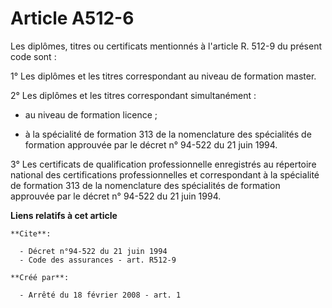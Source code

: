 # Article A512-6

Les diplômes, titres ou certificats mentionnés à l'article R. 512-9 du présent code sont : 

1° Les diplômes et les titres correspondant au niveau de formation master. 

2° Les diplômes et les titres correspondant simultanément :

- au niveau de formation licence ;

- à la spécialité de formation 313 de la nomenclature des spécialités de formation approuvée par le décret n° 94-522 du 21
juin 1994.

3° Les certificats de qualification professionnelle enregistrés au répertoire national des certifications professionnelles et
correspondant à la spécialité de formation 313 de la nomenclature des spécialités de formation approuvée par le décret n°
94-522 du 21 juin 1994.

**Liens relatifs à cet article**

	**Cite**:

	  - Décret n°94-522 du 21 juin 1994
	  - Code des assurances - art. R512-9

	**Créé par**:

	  - Arrêté du 18 février 2008 - art. 1
